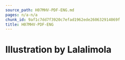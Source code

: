 ```yaml
---
source_path: H07MHV-PDF-ENG.md
pages: n/a-n/a
chunk_id: 9af1c7dd7f3920c7efad1962ede260632914069f
title: H07MHV-PDF-ENG
---
```

# Illustration by Lalalimola
